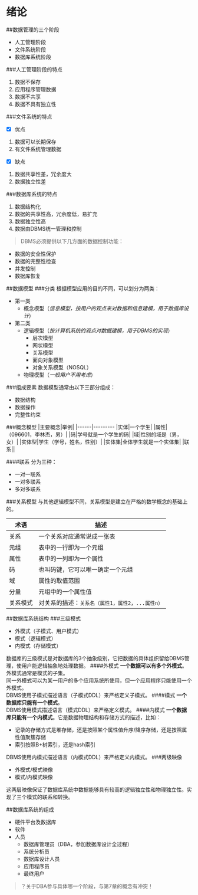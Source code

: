﻿绪论
====
##数据管理的三个阶段
- 人工管理阶段
- 文件系统阶段
- 数据库系统阶段

###人工管理阶段的特点
1. 数据不保存
2. 应用程序管理数据
3. 数据不共享
4. 数据不具有独立性

###文件系统的特点
- [x] 优点
1. 数据可以长期保存
2. 有文件系统管理数据
- [x] 缺点
1. 数据共享性差，冗余度大
2. 数据独立性差

###数据库系统的特点
1. 数据结构化
2. 数据的共享性高，冗余度低，易扩充
3. 数据独立性高
4. 数据由DBMS统一管理和控制

>DBMS必须提供以下几方面的数据控制功能：
* 数据的安全性保护
* 数据的完整性检查
* 并发控制
* 数据库恢复

##数据模型
###分类
根据模型应用的目的不同，可以划分为两类：
* 第一类
  * 概念模型（*信息模型，按用户的观点来对数据和信息建模，用于数据库设计*）
* 第二类
  * 逻辑模型（*按计算机系统的观点对数据建模，用于DBMS的实现*）
    * 层次模型
	* 网状模型
	* 关系模型
	* 面向对象模型
	* 对象关系模型（NOSQL）
  * 物理模型（*一般用户不用考虑*）
 
###组成要素
数据模型通常由以下三部分组成：
* 数据结构
* 数据操作
* 完整性约束


###概念模型
|主要概念|举例|
|------|---------
|实体|一个学生|
|属性|（096601，李林杰，男）|
|码|学号就是一个学生的码|
|域|性别的域是（男，女）|
|实体型|学生（学号，姓名，性别）|
|实体集|全体学生就是一个实体集|
|联系||

####联系
分为三种：
* 一对一联系
* 一对多联系
* 多对多联系

###关系模型
与其他逻辑模型不同，关系模型是建立在严格的数学概念的基础上的。

|术语|描述|
|----|------
|关系|一个关系对应通常说成一张表
|元组|表中的一行即为一个元组
|属性|表中的一列即为一个属性
|码|也叫码键，它可以唯一确定一个元组
|域|属性的取值范围
|分量|元组中的一个属性值
|关系模式|对关系的描述：`关系名（属性1，属性2，...属性n）`

##数据库系统结构
###三级模式
* 外模式（子模式、用户模式）
* 模式（逻辑模式）
* 内模式（存储模式）

数据库的三级模式是对数据库的3个抽象级别，它把数据的具体组织留给DBMS管理，使用户能逻辑抽象地处理数据。
####外模式
**一个数据可以有多个外模式**。外模式通常是模式的子集。  
同一外模式可以为某一用户的多个应用系统所使用，但一个应用程序只能使用一个外模式。  
DBMS使用子模式描述语言（子模式DDL）来严格定义子模式。
####模式
**一个数据库只能有一个模式**。   
DBMS使用模式描述语言（模式DDL）来严格定义模式。
####内模式
**一个数据库只能有一个内模式**。它是数据物理结构和存储方式的描述，比如：

- 记录的存储方式是堆存储，还是按照某个属性值升序/降序存储，还是按照属性值聚簇存储
- 索引按照B+树索引，还是hash索引

DBMS使用内模式描述语言（内模式DDL）来严格定义内模式。
###两级映像
* 外模式/模式映像
* 模式/内模式映像

这两层映像保证了数据库系统中数据能够具有较高的逻辑独立性和物理独立性。实现了三个模式的联系和转换。

##数据库系统的组成
* 硬件平台及数据库
* 软件
* 人员
  * 数据库管理员（DBA，参加数据库设计全过程）
  * 系统分析员
  * 数据库设计人员
  * 应用程序员
  * 最终用户
 
>？关于DBA参与具体哪一个阶段，与第7章的概念有冲突！